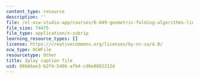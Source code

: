 ```yaml
---
content_type: resource
description: ''
file: /ol-ocw-studio-app/courses/6-849-geometric-folding-algorithms-linkages-origami-polyhedra-fall-2012/08b66ae3b2f45406afb4cd6e0882212d_ylQ5-9f5KIs.vtt
file_size: 74475
file_type: application/x-subrip
learning_resource_types: []
license: https://creativecommons.org/licenses/by-nc-sa/4.0/
ocw_type: OCWFile
resourcetype: Other
title: 3play caption file
uid: 08b66ae3-b2f4-5406-afb4-cd6e0882212d
---
```

